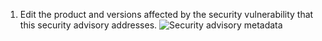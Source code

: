 1. Edit the product and versions affected by the security vulnerability that this security advisory addresses.
   ![Security advisory metadata](/assets/images/help/security/security-advisory-affected-product.png)

